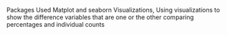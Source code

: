 Packages Used Matplot and seaborn Visualizations,
Using visualizations to show the difference variables that are one or the other comparing percentages and individual counts
